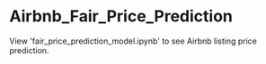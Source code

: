 # Airbnb_Fair_Price_Prediction

View 'fair_price_prediction_model.ipynb' to see Airbnb listing price prediction.
